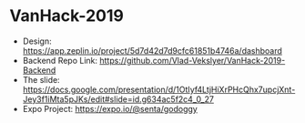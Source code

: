 # VanHack-2019
- Design: https://app.zeplin.io/project/5d7d42d7d9cfc61851b4746a/dashboard
- Backend Repo Link: https://github.com/Vlad-Vekslyer/VanHack-2019-Backend
- The slide: https://docs.google.com/presentation/d/1OtIyf4LtjHiXrPHcQhx7upcjXnt-Jey3f1iMta5pJKs/edit#slide=id.g634ac5f2c4_0_27
- Expo Project: https://expo.io/@senta/godoggy
